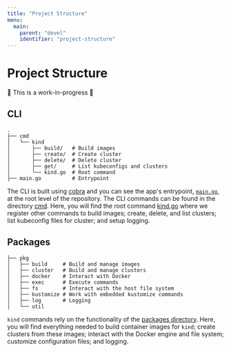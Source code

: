 ```yaml
---
title: "Project Structure"
menu:
  main:
    parent: "devel"
    identifier: "project-structure"
---
```

# Project Structure

🚧 This is a work-in-progress 🚧

## CLI
```
.
├── cmd
│   └── kind
│       ├── build/   # Build images
│       ├── create/  # Create cluster
│       ├── delete/  # Delete cluster
│       ├── get/     # List kubeconfigs and clusters
│       └── kind.go  # Root command
├── main.go          # Entrypoint
```

The CLI is built using [cobra][cobra] and you can see the app's entrypoint, [`main.go`][main.go], at the root level of the repository.
The CLI commands can be found in the directory [cmd][cmd]. Here, you will find
the root command [kind.go][kind.go] where we register other commands to build
images; create, delete, and list clusters; list kubeconfig files for cluster;
and setup logging.

## Packages
```
├── pkg
│   ├── build     # Build and manage images
│   ├── cluster   # Build and manage clusters
│   ├── docker    # Interact with Docker
│   ├── exec      # Execute commands
│   ├── fs        # Interact with the host file system
│   ├── kustomize # Work with embedded kustomize commands
│   ├── log       # Logging
│   └── util
```
`kind` commands rely on the functionality of the [packages directory][pkg].
Here, you will find everything needed to build container images for `kind`;
create clusters from these images; interact with the Docker engine and file system; customize configuration files; and logging.



[cobra]: https://github.com/spf13/cobra
[main.go]: ../../main.go
[cmd]: ../../cmd/kind/
[kind.go]: ../../cmd/kind/kind.go
[pkg]: ../../pkg
